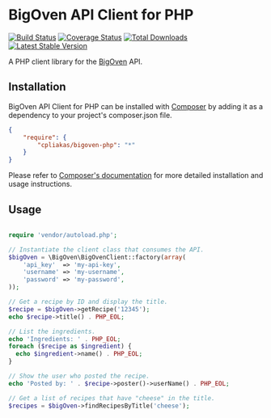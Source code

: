 # BigOven API Client for PHP

[![Build Status](https://travis-ci.org/cpliakas/bigoven-php.png)](https://travis-ci.org/cpliakas/bigoven-php)
[![Coverage Status](https://coveralls.io/repos/cpliakas/bigoven-php/badge.png?branch=master)](https://coveralls.io/r/cpliakas/bigoven-php?branch=master)
[![Total Downloads](https://poser.pugx.org/cpliakas/bigoven-php/downloads.png)](https://packagist.org/packages/cpliakas/bigoven-php)
[![Latest Stable Version](https://poser.pugx.org/cpliakas/bigoven-php/v/stable.png)](https://packagist.org/packages/cpliakas/bigoven-php)

A PHP client library for the [BigOven](http://www.bigoven.com/) API.

## Installation

BigOven API Client for PHP can be installed with [Composer](http://getcomposer.org)
by adding it as a dependency to your project's composer.json file.

```json
{
    "require": {
        "cpliakas/bigoven-php": "*"
    }
}
```

Please refer to [Composer's documentation](https://github.com/composer/composer/blob/master/doc/00-intro.md#introduction)
for more detailed installation and usage instructions.

## Usage

```php

require 'vendor/autoload.php';

// Instantiate the client class that consumes the API.
$bigOven = \BigOven\BigOvenClient::factory(array(
    'api_key'  => 'my-api-key',
    'username' => 'my-username',
    'password' => 'my-password',
));

// Get a recipe by ID and display the title.
$recipe = $bigOven->getRecipe('12345');
echo $recipe->title() . PHP_EOL;

// List the ingredients.
echo 'Ingredients: ' . PHP_EOL;
foreach ($recipe as $ingredient) {
  echo $ingredient->name() . PHP_EOL;
}

// Show the user who posted the recipe.
echo 'Posted by: ' . $recipe->poster()->userName() . PHP_EOL;

// Get a list of recipes that have "cheese" in the title.
$recipes = $bigOven->findRecipesByTitle('cheese');

```